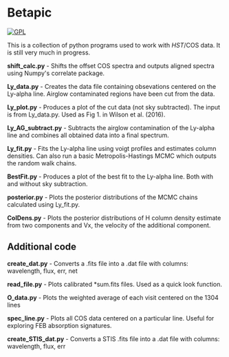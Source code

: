 # Betapic

[![GPL](https://img.shields.io/badge/license-GNU%20GPLv3-brightgreen.svg)](http://choosealicense.com/licenses/gpl-3.0/)

This is a collection of python programs used to work with _HST_/COS data. It is still very much in progress.


**shift_calc.py** - Shifts the offset COS spectra and outputs aligned spectra using Numpy's correlate package.

**Ly_data.py** - Creates the data file containing obsevations centered on the Ly-alpha line. Airglow contaminated regions have been cut from the data.

**Ly_plot.py** - Produces a plot of the cut data (not sky subtracted). The input is from Ly_data.py. Used as Fig 1. in Wilson et al. (2016).

**Ly_AG_subtract.py** - Subtracts the airglow contamination of the Ly-alpha line and combines all obtained data into a final spectrum.

**Ly_fit.py** - Fits the Ly-alpha line using voigt profiles and estimates column densities. Can also run a basic Metropolis-Hastings MCMC which outputs the random walk chains.

**BestFit.py** - Produces a plot of the best fit to the Ly-alpha line. Both with and without sky subtraction.

**posterior.py** - Plots the posterior distributions of the MCMC chains calculated using Ly_fit.py.

**ColDens.py** - Plots the posterior distributions of H column density estimate from two components and Vx, the velocity of the additional component.


Additional code
-----------

**create_dat.py** - Converts a .fits file into a .dat file with columns: wavelength, flux, err, net

**read_file.py** - Plots calibrated *sum.fits files. Used as a quick look function.

**O_data.py** - Plots the weighted average of each visit centered on the 1304 lines

**spec_line.py** - Plots all COS data centered on a particular line. Useful for exploring FEB absorption signatures.

**create_STIS_dat.py** - Converts a STIS .fits file into a .dat file with columns: wavelength, flux, err
